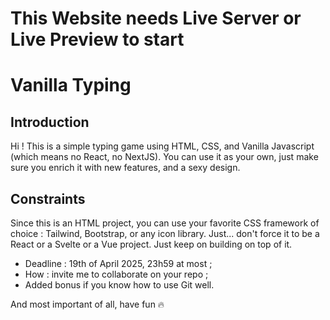 # This Website needs Live Server or Live Preview to start


# Vanilla Typing 

## Introduction
Hi ! This is a simple typing game using HTML, CSS, and Vanilla Javascript (which means no React, no NextJS). You can use it as your own, just make sure you enrich it with new features, and a sexy design. 

## Constraints
Since this is an HTML project, you can use your favorite CSS framework of choice : Tailwind, Bootstrap, or any icon library. Just... don't force it to be a React or a Svelte or a Vue project. Just keep on building on top of it. 
- Deadline : 19th of April 2025, 23h59 at most ;
- How : invite me to collaborate on your repo ;
- Added bonus if you know how to use Git well.

And most important of all, have fun 🔥
